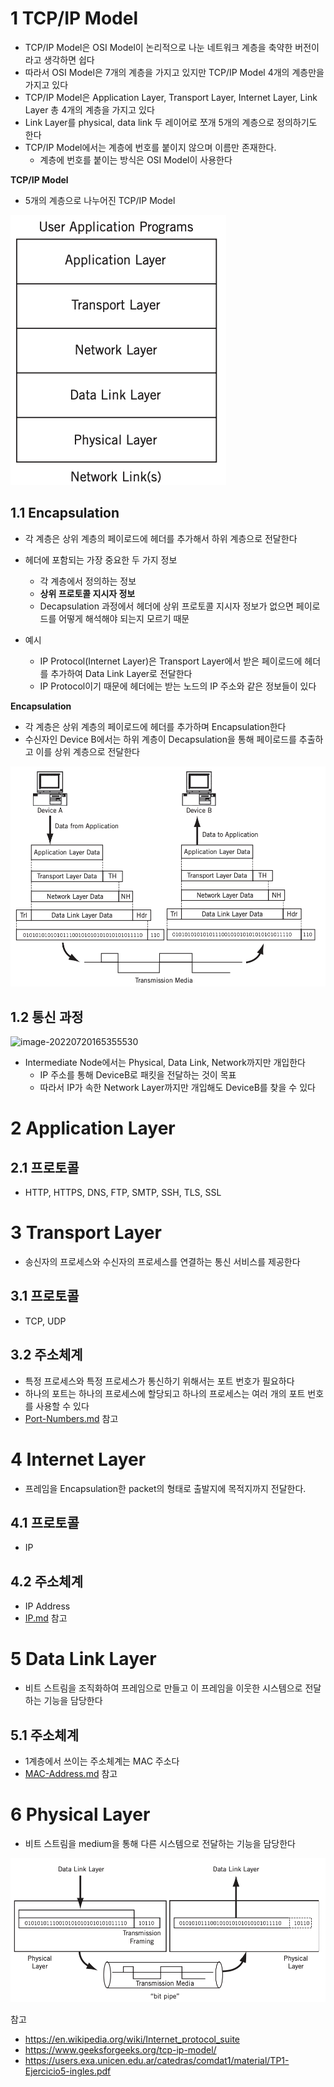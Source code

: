 #  1 TCP/IP Model

* TCP/IP Model은 OSI Model이 논리적으로 나눈 네트워크 계층을 축약한 버전이라고 생각하면 쉽다
* 따라서 OSI Model은 7개의 계층을 가지고 있지만 TCP/IP Model 4개의 계층만을 가지고 있다
* TCP/IP Model은 Application Layer, Transport Layer, Internet Layer, Link Layer 총 4개의 계층을 가지고 있다
* Link Layer를 physical, data link 두 레이어로 쪼개 5개의 계층으로 정의하기도 한다
* TCP/IP Model에서는 계층에 번호를 붙이지 않으며 이름만 존재한다.
  * 계층에 번호를 붙이는 방식은 OSI Model이 사용한다



**TCP/IP Model**

* 5개의 계층으로 나누어진 TCP/IP Model

![image-20220720165230597](./images/1.png)



## 1.1 Encapsulation

* 각 계층은 상위 계층의 페이로드에 헤더를 추가해서 하위 계층으로 전달한다
* 헤더에 포함되는 가장 중요한 두 가지 정보
  * 각 계층에서 정의하는 정보
  * **상위 프로토콜 지시자 정보**
  * Decapsulation 과정에서 헤더에 상위 프로토콜 지시자 정보가 없으면 페이로드를 어떻게 해석해야 되는지 모르기 때문

* 예시
  * IP Protocol(Internet Layer)은 Transport Layer에서 받은 페이로드에 헤더를 추가하여 Data Link Layer로 전달한다
  * IP Protocol이기 때문에 헤더에는 받는 노드의 IP 주소와 같은 정보들이 있다



**Encapsulation**

* 각 계층은 상위 계층의 페이로드에 헤더를 추가하며 Encapsulation한다
* 수신자인 Device B에서는 하위 계층이 Decapsulation을 통해 페이로드를 추출하고 이를 상위 계층으로 전달한다

![image-20220720170257487](./images/3.png)



## 1.2 통신 과정

![image-20220720165355530](/Users/YT/GoogleDrive/dev/TIL/Network/TCP-IP-Model/images/2.png)

* Intermediate Node에서는 Physical, Data Link, Network까지만 개입한다
  * IP 주소를 통해 DeviceB로 패킷을 전달하는 것이 목표
  * 따라서 IP가 속한 Network Layer까지만 개입해도 DeviceB를 찾을 수 있다 



# 2 Application Layer



## 2.1 프로토콜

* HTTP, HTTPS, DNS, FTP, SMTP, SSH, TLS, SSL 



# 3 Transport Layer

* 송신자의 프로세스와 수신자의 프로세스를 연결하는 통신 서비스를 제공한다



## 3.1 프로토콜

* TCP, UDP



## 3.2 주소체계

* 특정 프로세스와 특정 프로세스가 통신하기 위해서는 포트 번호가 필요하다
* 하나의 포트는 하나의 프로세스에 할당되고 하나의 프로세스는 여러 개의 포트 번호를 사용할 수 있다
* [Port-Numbers.md](../Port-Numbers/Port-Numbers.md) 참고



# 4 Internet Layer

* 프레임을 Encapsulation한 packet의 형태로 출발지에 목적지까지 전달한다.



## 4.1 프로토콜

* IP



## 4.2 주소체계

* IP Address
* [IP.md](../Protocol/IP/IP.md) 참고



# 5 Data Link Layer

* 비트 스트림을 조직화하여 프레임으로 만들고 이 프레임을 이웃한 시스템으로 전달하는 기능을 담당한다



## 5.1 주소체계

* 1계층에서 쓰이는 주소체계는 MAC 주소다
* [MAC-Address.md](../MAC-Address/MAC-Address.md) 참고



# 6 Physical Layer

* 비트 스트림을 medium을 통해 다른 시스템으로 전달하는 기능을 담당한다



![image-20220720171835405](./images/4.png)



참고

* https://en.wikipedia.org/wiki/Internet_protocol_suite
* https://www.geeksforgeeks.org/tcp-ip-model/
* https://users.exa.unicen.edu.ar/catedras/comdat1/material/TP1-Ejercicio5-ingles.pdf